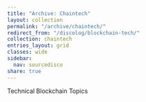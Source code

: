 ```yaml
---
title: "Archive: Chaintech"
layout: collection
permalink: "/archive/chaintech/"
redirect_from: "/discolog/blockchain-tech/"
collection: chaintech
entries_layout: grid
classes: wide
sidebar:
  nav: sourcedisco 
share: true
---
```


Technical Blockchain Topics